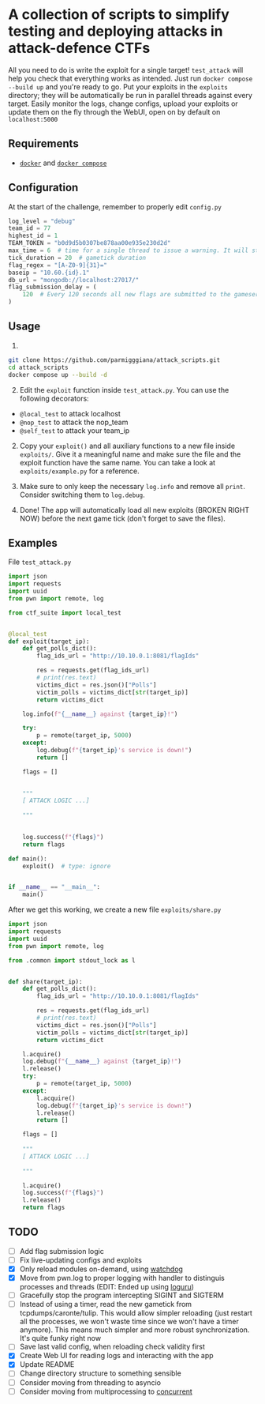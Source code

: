 # A collection of scripts to simplify testing and deploying attacks in attack-defence CTFs
All you need to do is write the exploit for a single target! `test_attack` will 
help you check that everything works as intended. Just run
`docker compose --build up` and you're ready to go. Put your exploits in the `exploits` directory; they will be automatically be run in parallel threads against every target. Easily monitor the logs, change configs, upload your exploits or update them on the fly through the WebUI, open on by default on `localhost:5000`

## Requirements
- [`docker`](https://docs.docker.com/engine/install/) and [`docker compose`](https://docs.docker.com/compose/install/linux/)

## Configuration
At the start of the challenge, remember to properly edit `config.py` 
```python
log_level = "debug" 
team_id = 77
highest_id = 1
TEAM_TOKEN = "b0d9d5b0307be878aa00e935e230d2d"
max_time = 6  # time for a single thread to issue a warning. It will still wait for it to complete
tick_duration = 20  # gametick duration
flag_regex = "[A-Z0-9]{31}="
baseip = "10.60.{id}.1"
db_url = "mongodb://localhost:27017/"
flag_submission_delay = (
    120  # Every 120 seconds all new flags are submitted to the gameserver
)

```

## Usage
1. 
```sh
git clone https://github.com/parmigggiana/attack_scripts.git
cd attack_scripts
docker compose up --build -d
```

2. Edit the `exploit` function inside `test_attack.py`.
You can use the following decorators:
- `@local_test` to attack localhost
- `@nop_test` to attack the nop_team
- `@self_test` to attack your team_ip

2. Copy your `exploit()` and all auxiliary functions to a new file inside `exploits/`.
Give it a meaningful name and make sure the file and the exploit function 
have the same name. You can take a look at `exploits/example.py` for a reference.

3. Make sure to only keep
the necessary `log.info` and remove all `print`. Consider
switching them to `log.debug`. 

4. Done! The app will automatically load all new exploits (BROKEN RIGHT NOW) before the next game tick (don't forget to save the files).

## Examples
File `test_attack.py` 
```python
import json
import requests
import uuid
from pwn import remote, log

from ctf_suite import local_test


@local_test
def exploit(target_ip):
    def get_polls_dict():
        flag_ids_url = "http://10.10.0.1:8081/flagIds"

        res = requests.get(flag_ids_url)
        # print(res.text)
        victims_dict = res.json()["Polls"]
        victim_polls = victims_dict[str(target_ip)]
        return victims_dict

    log.info(f"{__name__} against {target_ip}!")

    try:
        p = remote(target_ip, 5000)
    except:
        log.debug(f"{target_ip}'s service is down!")
        return []

    flags = []

    
    """
    [ ATTACK LOGIC ...]
    
    """
    

    log.success(f"{flags}")
    return flags

def main():
    exploit()  # type: ignore


if __name__ == "__main__":
    main()
```
After we get this working, we create a new file `exploits/share.py`
```python
import json
import requests
import uuid
from pwn import remote, log

from .common import stdout_lock as l


def share(target_ip):
    def get_polls_dict():
        flag_ids_url = "http://10.10.0.1:8081/flagIds"

        res = requests.get(flag_ids_url)
        # print(res.text)
        victims_dict = res.json()["Polls"]
        victim_polls = victims_dict[str(target_ip)]
        return victims_dict

    l.acquire()
    log.debug(f"{__name__} against {target_ip}!")
    l.release()
    try:
        p = remote(target_ip, 5000)
    except:
        l.acquire()
        log.debug(f"{target_ip}'s service is down!")
        l.release()
        return []

    flags = []
    
    """
    [ ATTACK LOGIC ...]
    
    """

    l.acquire()
    log.success(f"{flags}")
    l.release()
    return flags
```

## TODO
- [ ] Add flag submission logic
- [ ] Fix live-updating configs and exploits
- [x] Only reload modules on-demand, using [watchdog](https://pythonhosted.org/watchdog/quickstart.html#quickstart)
- [x] Move from pwn.log to proper logging with handler to distinguis processes and threads (EDIT: Ended up using [loguru](https://github.com/Delgan/loguru))
- [ ] Gracefully stop the program intercepting SIGINT and SIGTERM
- [ ] Instead of using a timer, read the new gametick from tcpdumps/caronte/tulip. This would allow simpler reloading (just restart all the processes, we won't waste time since we won't have a timer anymore). This means much simpler and more robust synchronization. It's quite funky right now
- [ ] Save last valid config, when reloading check validity first
- [x] Create Web UI for reading logs and interacting with the app
- [x] Update README
- [ ] Change directory structure to something sensible
- [ ] Consider moving from threading to asyncio
- [ ] Consider moving from multiprocessing to [concurrent](https://docs.python.org/3/library/concurrent.futures.html)